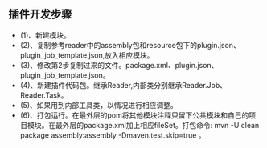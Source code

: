 ## 插件开发步骤

* (1)、新建模块。
* (2)、复制参考reader中的assembly包和resource包下的plugin.json、plugin_job_template.json,放入相应模块。
* (3)、修改第2步复制过来的文件。package.xml、plugin.json、plugin_job_template.json。
* (4)、新建插件代码包。继承Reader,内部类分别继承Reader.Job、Reader.Task。
* (5)、如果用到内部工具类，以情况进行相应调整。
* (6)、打包运行。在最外层的pom将其他模块注释只留下公共模块和自己的项目模块。在最外层的package.xml加上相应fileSet。打包命令: mvn -U clean package assembly:assembly -Dmaven.test.skip=true 。